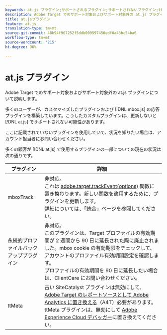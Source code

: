 ```yaml
---
keywords: at.js プラグイン;サポートされるプラグイン;サポートされないプラグイン;ttMeta;ttmeta;mboxTrack
description: Adobe Target でのサポート対象およびサポート対象外の at.js プラグインについて説明します。
title: at.jsプラグイン
feature: at.js
translation-type: tm+mt
source-git-commit: 48b94f967252f5ddb009597456edf0a43bc54ba6
workflow-type: tm+mt
source-wordcount: '215'
ht-degree: 96%

---
```



# at.js プラグイン

Adobe Target でのサポート対象およびサポート対象外の at.js プラグインについて説明します。

多くのユーザーが、カスタマイズしたプラグインおよび [!DNL mbox.js] の応答プラグインを構築しています。こうしたカスタムプラグインは、更新しないと [!DNL at.js] でサポートされない可能性があります。

ここに記載されていないプラグインを使用していて、状況を知りたい場合は、アカウント担当者にお問い合わせください。

多くの顧客が [!DNL at.js] で使用するプラグインの一部についての現在の状況は次の通りです。

| プラグイン | 詳細 |
|--- |--- |
| mboxTrack | 非対応。<br>これは [adobe.target.trackEvent(options)](/help/c-implementing-target/c-implementing-target-for-client-side-web/adobe-target-trackevent.md) 関数に置き換わります。新しい関数を適用するために、プラグインを更新します。<br>詳細については、「[統合](/help/c-implementing-target/c-implementing-target-for-client-side-web/c-how-atjs-works/target-atjs-integrations.md)」ページを参照してください。 |
| 永続的プロファイルバックアッププラグイン | 非対応。<br>このプラグインは、Target プロファイルの有効期間が 2 週間から 90 日に延長された際に廃止されました。mbox cookie の有効期限をチェックして、アカウントのプロファイル有効期間設定を確認します。<br>プロファイルの有効期間を 90 日に延長したい場合は、ClientCare にお問い合わせください。 |
| ttMeta | 古い SiteCatalyst プラグインは無効にして、[Adobe Target のレポートソースとして Adobe Analytics に置き換える](/help/c-integrating-target-with-mac/a4t/a4t.md)（A4T）必要があります。ttMeta プラグインは、無効にして [Adobe Experience Cloud デバッガー](https://chrome.google.com/webstore/detail/adobe-experience-cloud-de/ocdmogmohccmeicdhlhhgepeaijenapj)に置き換えてください。 |